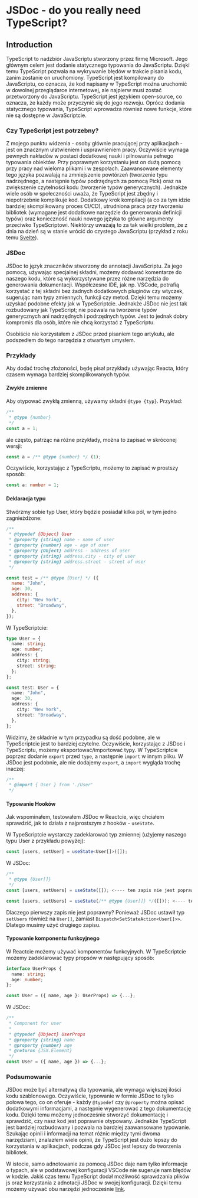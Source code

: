 # JSDoc - do you really need TypeScript?

## Introduction

TypeScript to nadzbiór JavaScriptu stworzony przez firmę Microsoft. Jego głównym celem jest dodanie statycznego typowania do JavaScriptu. Dzięki temu TypeScript pozwala na wykrywanie błędów w trakcie pisania kodu, zanim zostanie on uruchomiony. TypeScript jest kompilowany do JavaScriptu, co oznacza, że kod napisany w TypeScript można uruchomić w dowolnej przeglądarce internetowej, ale najpierw musi zostać przetworzony do JavaScriptu. TypeScript jest językiem open-source, co oznacza, że każdy może przyczynić się do jego rozwoju. Oprócz dodania statycznego typowania, TypeScript wprowadza również nowe funkcje, które nie są dostępne w JavaScriptcie.

### Czy TypeScript jest potrzebny?

Z mojego punktu widzenia - osoby głównie pracującej przy aplikacjach - jest on znacznym ułatwieniem i usprawnieniem pracy. Oczywiście wymaga pewnych nakładów w postaci dodatkowej nauki i pilnowania pełnego typowania obiektów. Przy poprawnym korzystaniu jest on dużą pomocą przy pracy nad wieloma plikami i w zespołach. Zaawansowane elementy tego języka pozwalają na zmniejszenie powtórzeń (tworzenie typu nadrzędnego, a następnie typów podrzędnych za pomocą Pick) oraz na zwiększenie czytelności kodu (tworzenie typów generycznych). Jednakże wiele osób w społeczności uważa, że TypeScript jest zbędny i niepotrzebnie komplikuje kod. Dodatkowy krok kompilacji (a co za tym idzie bardziej skomplikowany proces CI/CD), utrudniona praca przy tworzeniu bibliotek (wymagane jest dodatkowe narzędzie do generowania definicji typów) oraz konieczność nauki nowego języka to główne argumenty przeciwko TypeScriptowi. Niektórzy uważają to za tak wielki problem, że z dnia na dzień są w stanie wrócić do czystego JavaScriptu (przykład z roku temu [Svelte](https://github.com/sveltejs/svelte/pull/8569)).

### JSDoc

JSDoc to język znaczników stworzony do annotacji JavaScriptu. Za jego pomocą, używając specjalnej składni, możemy dodawać komentarze do naszego kodu, które są wykorzystywane przez różne narzędzia do generowania dokumentacji. Współczesne IDE, jak np. VSCode, potrafią korzystać z tej składni bez żadnych dodatkowych pluginów czy wtyczek, sugerując nam typy zmiennych, funkcji czy metod. Dzięki temu możemy uzyskać podobne efekty jak w TypeScriptcie. Jednakże JSDoc nie jest tak rozbudowany jak TypeScript; nie pozwala na tworzenie typów generycznych ani nadrzędnych i podrzędnych typów. Jest to jednak dobry kompromis dla osób, które nie chcą korzystać z TypeScriptu.

Osobiście nie korzystałem z JSDoc przed pisaniem tego artykułu, ale podszedłem do tego narzędzia z otwartym umysłem.

### Przykłady

Aby dodać trochę złożoności, będę pisał przykłady używając Reacta, który czasem wymaga bardziej skomplikowanych typów.

#### Zwykłe zmienne

Aby otypować zwykłą zmienną, używamy składni `@type {typ}`. Przykład:

```javascript
/**
 * @type {number}
 */
const a = 1;
```

ale często, patrząc na różne przykłady, można to zapisać w skróconej wersji:

```javascript
const a = /** @type {number} */ (1);
```

Oczywiście, korzystając z TypeScriptu, możemy to zapisać w prostszy sposób:

```typescript
const a: number = 1;
```

#### Deklaracja typu

Stwórzmy sobie typ User, który będzie posiadał kilka pól, w tym jedno zagnieżdżone:

```javascript
/**
 * @typedef {Object} User
 * @property {string} name - name of user
 * @property {number} age - age of user
 * @property {Object} address - address of user
 * @property {string} address.city - city of user
 * @property {string} address.street - street of user
 */

const test = /** @type {User} */ ({
  name: "John",
  age: 30,
  address: {
    city: "New York",
    street: "Broadway",
  },
});
```

W TypeScriptcie:

```typescript
type User = {
  name: string;
  age: number;
  address: {
    city: string;
    street: string;
  };
};

const test: User = {
  name: "John",
  age: 30,
  address: {
    city: "New York",
    street: "Broadway",
  },
};
```

Widzimy, że składnie w tym przypadku są dość podobne, ale w TypeScriptcie jest to bardziej czytelne. Oczywiście, korzystając z JSDoc i TypeScriptu, możemy eksportować/importować typy. W TypeScriptcie poprzez dodanie `export` przed `type`, a następnie `import` w innym pliku. W JSDoc jest podobnie, ale nie dodajemy `export`, a `import` wygląda trochę inaczej:

```javascript
/**
 * @import { User } from './User'
 */
```

#### Typowanie Hooków

Jak wspominałem, testowałem JSDoc w Reactcie, więc chciałem sprawdzić, jak to działa z najprostszym z hooków - `useState`.

W TypeScriptcie wystarczy zadeklarować typ zmiennej (użyjemy naszego typu User z przykładu powyżej):

```typescript
const [users, setUser] = useState<User[]>([]);
```

W JSDoc:

```javascript
/**
 * @type {User[]}
 */
const [users, setUsers] = useState([]); <---- ten zapis nie jest poprawny

const [users, setUsers] = useState(/** @type {User[]} */([])); <---- ten zapis jest poprawny
```

Dlaczego pierwszy zapis nie jest poprawny? Ponieważ JSDoc ustawił typ `setUsers` również na `User[]`, zamiast `Dispatch<SetStateAction<User[]>>`. Dlatego musimy użyć drugiego zapisu.

#### Typowanie komponentu funkcyjnego

W Reactcie możemy używać komponentów funkcyjnych. W TypeScriptcie możemy zadeklarować typy propsów w następujący sposób:

```typescript
interface UserProps {
  name: string;
  age: number;
};

const User = ({ name, age }: UserProps) => {...};
```

W JSDoc:

```javascript
/**
 * Component for user
 *
 * @typedef {Object} UserProps
 * @property {string} name
 * @property {number} age
 * @returns {JSX.Element}
 */
const User = ({ name, age }) => {...};
```

### Podsumowanie

JSDoc może być alternatywą dla typowania, ale wymaga większej ilości kodu szablonowego. Oczywiście, typowanie w formie JSDoc to tylko połowa tego, co on oferuje - każdy `@typedef` czy `@property` można opisać dodatkowymi informacjami, a następnie wygenerować z tego dokumentację kodu. Dzięki temu możemy jednocześnie stworzyć dokumentację i sprawdzić, czy nasz kod jest poprawnie otypowany. Jednakże TypeScript jest bardziej rozbudowany i pozwala na bardziej zaawansowane typowanie. Szukając opinii i informacji na temat różnic między tymi dwoma narzędziami, znalazłem wiele opinii, że TypeScript jest dużo lepszy do korzystania w aplikacjach, podczas gdy JSDoc jest lepszy do tworzenia bibliotek.

W istocie, samo adnotowanie za pomocą JSDoc daje nam tylko informacje o typach, ale w podstawowej konfiguracji VSCode nie sugeruje nam błędów w kodzie. Jakiś czas temu TypeScript dodał możliwość sprawdzania plików js oraz korzystania z adnotacji JSDoc w swojej konfiguracji. Dzięki temu możemy używać obu narzędzi jednocześnie [link](https://www.typescriptlang.org/docs/handbook/jsdoc-supported-types.html).
